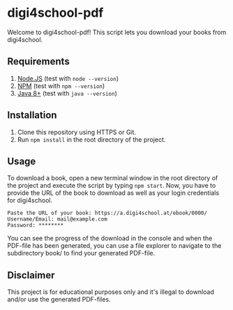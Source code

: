 # digi4school-pdf

Welcome to digi4school-pdf!
This script lets you download your books from digi4school.

## Requirements

1. [Node.JS](https://nodejs.org/en/) (test with `node --version`)
2. [NPM](https://nodejs.org/en/) (test with `npm --version`)
3. [Java 8+](https://www.java.com/en/download/) (test with `java --version`)

## Installation

1. Clone this repository using HTTPS or Git.
2. Run `npm install` in the root directory of the project.

## Usage

To download a book, open a new terminal window in the root directory of the project and execute the script by typing `npm start`.
Now, you have to provide the URL of the book to download as well as your login credentials for digi4school.

```
Paste the URL of your book: https://a.digi4school.at/ebook/0000/
Username/Email: mail@example.com
Password: ********
```

You can see the progress of the download in the console and when the PDF-file has been generated, you can use a file explorer to navigate to the subdirectory book/ to find your generated PDF-file.

## Disclaimer

This project is for educational purposes only and it's illegal to download and/or use the generated PDF-files.

